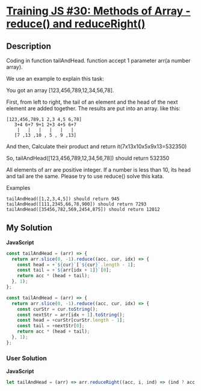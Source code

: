 # [Training JS #30: Methods of Array - reduce() and reduceRight()](https://www.codewars.com/kata/573156709a231dcec9000ee8)

## Description

Coding in function tailAndHead. function accept 1 parameter arr(a number array).

We use an example to explain this task:

You got an array [123,456,789,12,34,56,78].

First, from left to right, the tail of an element and the head of the next element are added together. The results are put into an array. like this:

```
[123,456,789,1 2,3 4,5 6,78]
   3+4 6+7 9+1 2+3 4+5 6+7
    |   |   |   |   |   |
   [7 ,13 ,10 , 5 , 9 ,13]
```

And then, Calculate their product and return it(7x13x10x5x9x13=532350)

So, tailAndHead([123,456,789,12,34,56,78]) should return 532350

All elements of arr are positive integer. If a number is less than 10, its head and tail are the same. Please try to use reduce() solve this kata.

Examples

```
tailAndHead([1,2,3,4,5]) should return 945
tailAndHead([111,2345,66,78,900]) should return 7293
tailAndHead([35456,782,569,2454,875]) should return 12012
```

## My Solution

**JavaScript**

```js
const tailAndHead = (arr) => {
  return arr.slice(0, -1).reduce((acc, cur, idx) => {
    const head = +`${cur}`[`${cur}`.length - 1];
    const tail = +`${arr[idx + 1]}`[0];
    return acc * (head + tail);
  }, 1);
};
```

```js
const tailAndHead = (arr) => {
  return arr.slice(0, -1).reduce((acc, cur, idx) => {
    const curStr = cur.toString();
    const nextStr = arr[idx + 1].toString();
    const head = +curStr[curStr.length - 1];
    const tail = +nextStr[0];
    return acc * (head + tail);
  }, 1);
};
```

### User Solution

**JavaScript**

```js
let tailAndHead = (arr) => arr.reduceRight((acc, i, ind) => (ind ? acc * ((arr[--ind] % 10) + +`${i}`[0]) : acc), 1);
```

